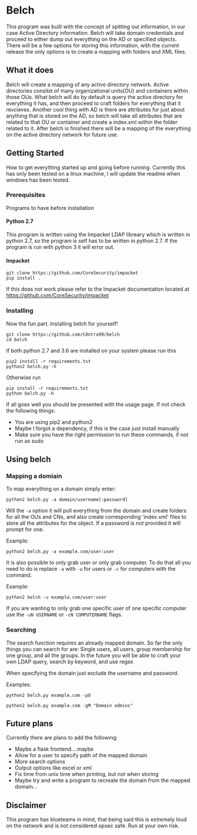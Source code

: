 ﻿# Belch

This program was built with the concept of spitting out information, in our case Active Directory information. Belch will take domain credentials and proceed to either dump out everything on the AD or specified objects. There will be a few options for storing this information, with the current release the only options is to create a mapping with folders and XML files.

## What it does
Belch will create a mapping of any active directory network. Active directories consitst of many organizational units(OU) and containers within those OUs. What belch will do by default is query the active directory for everything it has, and then proceed to craft folders for everything that it revcieves. Another cool thing with AD is there are attributes for just about anything that is stored on the AD, so belch will take all attributes that are related to that OU or container and create a index.xml within the folder related to it. After belch is finished there will be a mapping of the everything on the active directory network for future use.

## Getting Started

How to get everything started up and going before running. Currently this has only been tested on a linux machine, I will update the readme when windows has been tested.

### Prerequisites

Programs to have before installation

#### Python 2.7
This program is written using the Impacket LDAP libreary which is written in python 2.7, so the program is self has to be written in python 2.7. If the program is run with python 3 it will error out.

#### Impacket
```
git clone https://github.com/CoreSecurity/impacket
pip install .
```
If this does not work please refer to the Impacket documentation located at https://github.com/CoreSecurity/impacket

### Installing

Now the fun part. Installing belch for yourself!

```
git clone https://github.com/C0ntra99/belch
cd belch
```

If both python 2.7 and 3.6 are installed on your system please run this

```
pip2 install -r requirements.txt
python2 belch.py -h
```
Otherwise run

```
pip install -r requirements.txt
python belch.py -h
```

If all goes well you should be presented with the usage page. If not check the following things:
* You are using pip2 and python2
* Maybe I forgot a dependency, if this is the case just install manually
* Make sure you have the right permission to run these commands, if not run as sudo

## Using belch

### Mapping a domiain
To map everything on a domain simply enter:
```
python2 belch.py -a domain/username[:password]
```

Will the ```-a``` option it will pull everything from the domain and create folders for all the OUs and CNs, and also create corresponding 'index.xml' files to store all the attributes for the object. If a password is not provided it will prompt for one.

Example:
```
python2 belch.py -a example.com/user:user
```

It is also possible to only grab user or only grab computer. To do that all you need to do is replace ```-a``` with ```-u``` for users or ```-c``` for computers with the command.

Example:
```
python2 belch -u example.com/user:user
```

If you are wanting to only grab one specific user of one specific computer use the ```-uN USERNAME``` or ```-cN COMPUTERNAME``` flags.

### Searching
The search function requires an already mapped domain. So far the only things you can search for are: Single users, all users, group membership for one group, and all the groups. In the future you will be able to craft your own LDAP query, search by keyword, and use regex

When specifying the domain just exclude the username and password.  

Examples:
```
python2 belch.py example.com -pU
```
```
python2 belch.py example.com -gM "Domain admins"
```

## Future plans
Currently there are plans to add the following:
* Maybe a flask frontend....maybe
* Allow for a user to specify path of the mapped domain
* More search options
* Output options like excel or xml
* Fix time from unix time when printing, but not when storing
* Maybe try and write a program to recreate the domain from the mapped domain...

## Disclaimer
This program has blueteams in mind, that being said this is extremely loud on the network and is not considered opsec safe. Run at your own risk.
